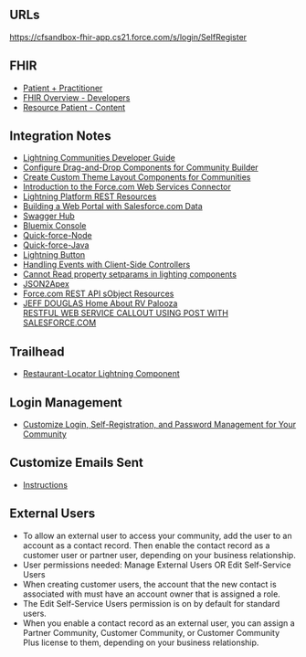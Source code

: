 ## URLs
https://cfsandbox-fhir-app.cs21.force.com/s/login/SelfRegister

## FHIR
* [Patient + Practitioner](https://open.epic.com/Clinical/FHIR)
* [FHIR Overview - Developers](http://www.hl7.org/FHIR/overview-dev.html)
* [Resource Patient - Content](http://www.hl7.org/FHIR/patient.html)

## Integration Notes
* [Lightning Communities
Developer Guide](https://resources.docs.salesforce.com/210/latest/en-us/sfdc/pdf/communities_dev.pdf)
* [Configure Drag-and-Drop Components for Community Builder](https://developer.salesforce.com/docs/atlas.en-us.communities_dev.meta/communities_dev/components_config_for_builder.htm?search_text=design:attribute)
* [Create Custom Theme Layout Components for Communities](https://developer.salesforce.com/docs/atlas.en-us.lightning.meta/lightning/components_config_for_builder_theme_layout.htm)
* [Introduction to the Force.com Web Services Connector
](https://developer.salesforce.com/page/Introduction_to_the_Force.com_Web_Services_Connector)
* [Lightning Platform REST Resources](https://developer.salesforce.com/docs/atlas.en-us.212.0.api_rest.meta/api_rest/intro_rest_resources.htm)
* [Building a Web Portal with Salesforce.com Data](https://developer.secure.force.com/cookbook/recipe/building-a-web-portal-with-salesforce-com-data)
* [Swagger Hub](https://app.swaggerhub.com/apis/VukDukic/TEST/1.0.0)
* [Bluemix Console](https://app.swaggerhub.com/apis/VukDukic/TEST/1.0.0)
* [Quick-force-Node](https://github.com/jamesward/quick-force-node)
* [Quick-force-Java](https://github.com/jamesward/quick-force-java)
* [Lightning Button](https://developer.salesforce.com/docs/atlas.en-us.212.0.lightning.meta/lightning/aura_compref_lightning_button.htm)
* [Handling Events with Client-Side Controllers](https://developer.salesforce.com/docs/atlas.en-us.lightning.meta/lightning/js_client_side_controller.htm)
* [Cannot Read property setparams in lighting components](https://developer.salesforce.com/forums/?id=9060G000000I4duQAC)
* [JSON2Apex](https://json2apex.herokuapp.com/)
* [Force.com REST API sObject Resources](https://developer.salesforce.com/docs/api-explorer/sobject/AcceptedEventRelation)
* [JEFF DOUGLAS
Home  About  RV Palooza  
RESTFUL WEB SERVICE CALLOUT USING POST WITH SALESFORCE.COM](http://blog.jeffdouglas.com/2009/03/16/restful-web-service-callout-using-post/)

## Trailhead
* [Restaurant-Locator Lightning Component](https://trailhead.salesforce.com/projects/workshop-lightning-restaurant-locator/steps/yelp_2)

## Login Management
* [Customize Login, Self-Registration, and Password Management for Your Community](https://help.salesforce.com/articleView?id=networks_customize_login.htm&type=5)

## Customize Emails Sent
* [Instructions](https://help.salesforce.com/articleView?id=networks_customize_email.htm&type=5)
## External Users
* To allow an external user to access your community, add the user to an account as a contact record. Then enable the contact record as a customer user or partner user, depending on your business relationship.
* User permissions needed: Manage External Users OR Edit Self-Service Users
* When creating customer users, the account that the new contact is associated with must have an account owner that is assigned a role.
* The Edit Self-Service Users permission is on by default for standard users.
* When you enable a contact record as an external user, you can assign a Partner Community, Customer Community, or Customer Community Plus license to them, depending on your business relationship.
